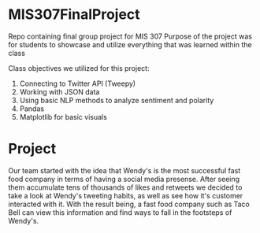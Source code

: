 # MIS307FinalProject

Repo containing final group project for MIS 307
Purpose of the project was for students to showcase and utilize everything that was learned within the class

Class objectives we utilized for this project:
1. Connecting to Twitter API (Tweepy)
2. Working with JSON data
3. Using basic NLP methods to analyze sentiment and polarity
4. Pandas
5. Matplotlib for basic visuals

# Project
Our team started with the idea that Wendy's is the most successful fast food company in terms of having a social media presense. After seeing them accumulate tens of thousands of likes and retweets we decided to take a look at Wendy's tweeting habits, as well as see how it's customer interacted with it. With the result being, a fast food company such as Taco Bell can view this information and find ways to fall in the footsteps of Wendy's.
